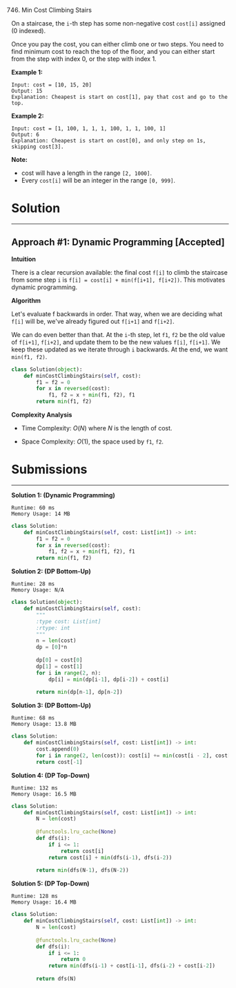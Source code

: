 746. Min Cost Climbing Stairs

On a staircase, the `i`-th step has some non-negative cost `cost[i]` assigned (0 indexed).

Once you pay the cost, you can either climb one or two steps. You need to find minimum cost to reach the top of the floor, and you can either start from the step with index 0, or the step with index 1.

**Example 1:**
```
Input: cost = [10, 15, 20]
Output: 15
Explanation: Cheapest is start on cost[1], pay that cost and go to the top.
```

**Example 2:**
```
Input: cost = [1, 100, 1, 1, 1, 100, 1, 1, 100, 1]
Output: 6
Explanation: Cheapest is start on cost[0], and only step on 1s, skipping cost[3].
```

**Note:**
* cost will have a length in the range `[2, 1000]`.
* Every `cost[i]` will be an integer in the range `[0, 999]`.

# Solution
---
## Approach #1: Dynamic Programming [Accepted]
**Intuition**

There is a clear recursion available: the final cost `f[i]` to climb the staircase from some step `i` is `f[i] = cost[i] + min(f[i+1], f[i+2])`. This motivates dynamic programming.

**Algorithm**

Let's evaluate f backwards in order. That way, when we are deciding what `f[i]` will be, we've already figured out `f[i+1]` and `f[i+2]`.

We can do even better than that. At the `i`-th step, let `f1`, `f2` be the old value of `f[i+1]`, `f[i+2]`, and update them to be the new values `f[i]`, `f[i+1]`. We keep these updated as we iterate through `i` backwards. At the end, we want `min(f1, f2)`.

```python
class Solution(object):
    def minCostClimbingStairs(self, cost):
        f1 = f2 = 0
        for x in reversed(cost):
            f1, f2 = x + min(f1, f2), f1
        return min(f1, f2)
```

**Complexity Analysis**

* Time Complexity: $O(N)$ where $N$ is the length of cost.

* Space Complexity: $O(1)$, the space used by `f1`, `f2`.

# Submissions
---
**Solution 1: (Dynamic Programming)**
```
Runtime: 60 ms
Memory Usage: 14 MB
```
```python
class Solution:
    def minCostClimbingStairs(self, cost: List[int]) -> int:
        f1 = f2 = 0
        for x in reversed(cost):
            f1, f2 = x + min(f1, f2), f1
        return min(f1, f2)
```

**Solution 2: (DP Bottom-Up)**
```
Runtime: 28 ms
Memory Usage: N/A
```
```python
class Solution(object):
    def minCostClimbingStairs(self, cost):
        """
        :type cost: List[int]
        :rtype: int
        """
        n = len(cost)
        dp = [0]*n
        
        dp[0] = cost[0]
        dp[1] = cost[1]
        for i in range(2, n):
            dp[i] = min(dp[i-1], dp[i-2]) + cost[i]
            
        return min(dp[n-1], dp[n-2])
```

**Solution 3: (DP Bottom-Up)**
```
Runtime: 68 ms
Memory Usage: 13.8 MB
```
```python
class Solution:
    def minCostClimbingStairs(self, cost: List[int]) -> int:
        cost.append(0)
        for i in range(2, len(cost)): cost[i] += min(cost[i - 2], cost[i - 1])
        return cost[-1]
```

**Solution 4: (DP Top-Down)**
```
Runtime: 132 ms
Memory Usage: 16.5 MB
```
```python
class Solution:
    def minCostClimbingStairs(self, cost: List[int]) -> int:
        N = len(cost)
        
        @functools.lru_cache(None)
        def dfs(i):
            if i <= 1:
                return cost[i]
            return cost[i] + min(dfs(i-1), dfs(i-2))
        
        return min(dfs(N-1), dfs(N-2))
```

**Solution 5: (DP Top-Down)**
```
Runtime: 128 ms
Memory Usage: 16.4 MB
```
```python
class Solution:
    def minCostClimbingStairs(self, cost: List[int]) -> int:
        N = len(cost)
        
        @functools.lru_cache(None)
        def dfs(i):
            if i <= 1:
                return 0
            return min(dfs(i-1) + cost[i-1], dfs(i-2) + cost[i-2])
        
        return dfs(N)
```